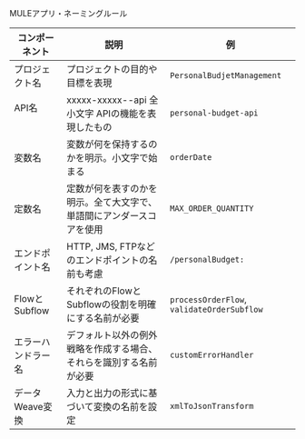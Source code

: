 MULEアプリ・ネーミングルール

| コンポーネント       | 説明                                      | 例                                          |
| ------------------- | --------------------------------------- | ------------------------------------------ |
| プロジェクト名      | プロジェクトの目的や目標を表現　　        | `PersonalBudjetManagement`                      |
| API名       　　　　| xxxxx-xxxxx--api 全小文字  APIの機能を表現したもの　　　　　         | `personal-budget-api`                      |
| 変数名          | 変数が何を保持するのかを明示。小文字で始まる                 | `orderDate`                                |
| 定数名          | 定数が何を表すのかを明示。全て大文字で、単語間にアンダースコアを使用     | `MAX_ORDER_QUANTITY`                       |
| エンドポイント名   | HTTP, JMS, FTPなどのエンドポイントの名前も考慮         | `/personalBudget:`                   |
| FlowとSubflow | それぞれのFlowとSubflowの役割を明確にする名前が必要        | `processOrderFlow`, `validateOrderSubflow` |
| エラーハンドラー名         | デフォルト以外の例外戦略を作成する場合、それらを識別する名前が必要      | `customErrorHandler`                       |
| データWeave変換   | 入力と出力の形式に基づいて変換の名前を設定                  | `xmlToJsonTransform`                       |
